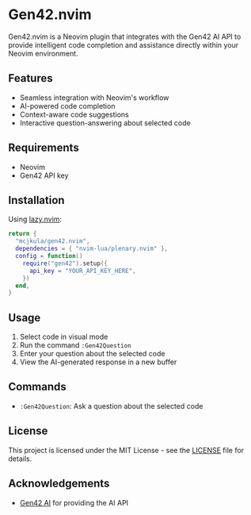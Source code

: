 # Gen42.nvim

Gen42.nvim is a Neovim plugin that integrates with the Gen42 AI API to provide intelligent code completion and assistance directly within your Neovim environment.

## Features

- Seamless integration with Neovim's workflow
- AI-powered code completion
- Context-aware code suggestions
- Interactive question-answering about selected code

## Requirements

- Neovim
- Gen42 API key

## Installation

Using [lazy.nvim](https://github.com/folke/lazy.nvim):

```lua
return {
  "mcjkula/gen42.nvim",
  dependencies = { "nvim-lua/plenary.nvim" },
  config = function()
    require("gen42").setup({
      api_key = "YOUR_API_KEY_HERE",
    })
  end,
}
```

## Usage

1. Select code in visual mode
2. Run the command `:Gen42Question`
3. Enter your question about the selected code
4. View the AI-generated response in a new buffer

## Commands

- `:Gen42Question`: Ask a question about the selected code

## License

This project is licensed under the MIT License - see the [LICENSE](LICENSE) file for details.

## Acknowledgements

- [Gen42 AI](https://www.gen42.ai/) for providing the AI API
